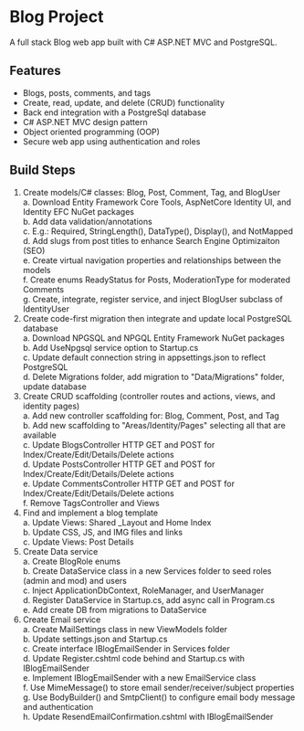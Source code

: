 # Blog Project
 A full stack Blog web app built with C# ASP.NET MVC and PostgreSQL.  

 ## Features
 - Blogs, posts, comments, and tags
 - Create, read, update, and delete (CRUD) functionality
 - Back end integration with a PostgreSql database
 - C# ASP.NET MVC design pattern
 - Object oriented programming (OOP)
 - Secure web app using authentication and roles

 ## Build Steps
 1) Create models/C# classes: Blog, Post, Comment, Tag, and BlogUser  
     a. Download Entity Framework Core Tools, AspNetCore Identity UI, and Identity EFC NuGet packages  
     b. Add data validation/annotations  
     c. E.g.: Required, StringLength(), DataType(), Display(), and NotMapped  
     d. Add slugs from post titles to enhance Search Engine Optimizaiton (SEO)  
     e. Create virtual navigation properties and relationships between the models  
     f. Create enums ReadyStatus for Posts, ModerationType for moderated Comments  
     g. Create, integrate, register service, and inject BlogUser subclass of IdentityUser  
 2) Create code-first migration then integrate and update local PostgreSQL database  
     a. Download NPGSQL and NPGQL Entity Framework NuGet packages  
     b. Add UseNpgsql service option to Startup.cs  
     c. Update default connection string in appsettings.json to reflect PostgreSQL  
     d. Delete Migrations folder, add migration to "Data/Migrations" folder, update database  
 3) Create CRUD scaffolding (controller routes and actions, views, and identity pages)  
     a. Add new controller scaffolding for: Blog, Comment, Post, and Tag  
     b. Add new scaffolding to "Areas/Identity/Pages" selecting all that are available  
     c. Update BlogsController HTTP GET and POST for Index/Create/Edit/Details/Delete actions  
     d. Update PostsController HTTP GET and POST for Index/Create/Edit/Details/Delete actions  
     e. Update CommentsController HTTP GET and POST for Index/Create/Edit/Details/Delete actions  
     f. Remove TagsController and Views  
4) Find and implement a blog template  
     a. Update Views: Shared _Layout and Home Index  
     b. Update CSS, JS, and IMG files and links  
     c. Update Views: Post Details  
5) Create Data service  
     a. Create BlogRole enums  
     b. Create DataService class in a new Services folder to seed roles (admin and mod) and users  
     c. Inject ApplicationDbContext, RoleManager, and UserManager  
     d. Register DataService in Startup.cs, add async call in Program.cs  
     e. Add create DB from migrations to DataService       
6) Create Email service  
     a. Create MailSettings class in new ViewModels folder  
     b. Update settings.json and Startup.cs  
     c. Create interface IBlogEmailSender in Services folder  
     d. Update Register.cshtml code behind and Startup.cs with IBlogEmailSender  
     e. Implement IBlogEmailSender with a new EmailService class  
     f. Use MimeMessage() to store email sender/receiver/subject properties  
     g. Use BodyBuilder() and SmtpClient() to configure email body message and authentication  
     h. Update ResendEmailConfirmation.cshtml with IBlogEmailSender  
